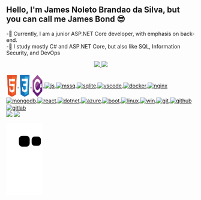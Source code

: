 ## Hello, I'm James Noleto Brandao da Silva, but you can call me James Bond 😎
 -🔭 Currently, I am a junior ASP.NET Core developer, with emphasis on back-end.
 <br />
 -🌱 I study mostly C# and ASP.NET Core, but also like SQL, Information Security, and DevOps
 
<div align="center">  
  <a href="https://github.com/devjamesbrandao">   
    <img height="140em" src="https://github-readme-stats.vercel.app/api?username=devjamesbrandao&show_icons=true&theme=algolia&include_all_commits=true&count_private=true"/>  
    <img height="140em" src="https://github-readme-stats.vercel.app/api/top-langs/?username=devjamesbrandao&layout=compact&langs_count=7&theme=algolia"/> 
</div> 
  
<div style="d   isplay: inline_blo  ck"><br>    
 <img align="center" alt="HTML" height="60" width="30" src="https://raw.githubusercontent.com/devicons/devicon/master/icons/html5/html5-original.svg">
 <img align="center" alt="CSS" height="60" width="30" src="https://raw.githubusercontent.com/devicons/devicon/master/icons/css3/css3-original.svg">
 <img align="center" alt="Csharp" height="60" width="30" src="https://raw.githubusercontent.com/devicons/devicon/master/icons/csharp/csharp-original.svg">
 <img align="center" alt="js" height="60" width="30" src="https://cdn.jsdelivr.net/gh/devicons/devicon/icons/javascript/javascript-original.svg" />
 <img align="center" alt="mssq" height="60" width="30" src="https://cdn.jsdelivr.net/gh/devicons/devicon/icons/microsoftsqlserver/microsoftsqlserver-plain.svg" />
 <img align="center" alt="sqlite" height="60" width="30" src="https://cdn.jsdelivr.net/gh/devicons/devicon/icons/sqlite/sqlite-original.svg" />
 <img align="center" alt="vscode" height="60" width="30" src="https://cdn.jsdelivr.net/gh/devicons/devicon/icons/vscode/vscode-original.svg" />
 <img align="center" alt="docker" height="60" width="30" src="https://cdn.jsdelivr.net/gh/devicons/devicon/icons/docker/docker-original.svg" />
 <img align="center" alt="nginx" height="60" width="30" src="https://cdn.jsdelivr.net/gh/devicons/devicon/icons/nginx/nginx-original.svg" />
 <img align="center" alt="mongodb" height="60" width="30" src="https://cdn.jsdelivr.net/gh/devicons/devicon/icons/mongodb/mongodb-original.svg" />
 <img align="center" alt="react" height="60" width="30" src="https://cdn.jsdelivr.net/gh/devicons/devicon/icons/react/react-original.svg" />
 <img align="center" alt="dotnet" height="60" width="30" src="https://cdn.jsdelivr.net/gh/devicons/devicon/icons/dotnetcore/dotnetcore-original.svg" />
 <img align="center" alt="azure" height="60" width="30" src="https://cdn.jsdelivr.net/gh/devicons/devicon/icons/azure/azure-original.svg" />
 <img align="center" alt="boot" height="60" width="30" src="https://cdn.jsdelivr.net/gh/devicons/devicon/icons/bootstrap/bootstrap-original.svg" />
 <img align="center" alt="linux" height="60" width="30" src="https://cdn.jsdelivr.net/gh/devicons/devicon/icons/linux/linux-original.svg" />
 <img align="center" alt="win" height="60" width="30" src="https://cdn.jsdelivr.net/gh/devicons/devicon/icons/windows8/windows8-original.svg" />
 <img align="center" alt="git" height="60" width="30" src="https://cdn.jsdelivr.net/gh/devicons/devicon/icons/git/git-original.svg" />
 <img align="center" alt="github" height="60" width="30" src="https://cdn.jsdelivr.net/gh/devicons/devicon/icons/github/github-original.svg" />
 <img align="center" alt="gitlab" height="60" width="30" src="https://cdn.jsdelivr.net/gh/devicons/devicon/icons/gitlab/gitlab-original.svg" />
</div>  
 
 <div>  
   <a href="https://instagram.com/james_noleto" target="_blank"><img src="https://img.shields.io/badge/-Instagram-%23E4405F?style=for-the-badge&logo=instagram&logoColor=white" target="_blank"></a>
   <a href="https://www.linkedin.com/in/devjamesbrandao/" target="_blank"><img src="https://img.shields.io/badge/-LinkedIn-%230077B5?style=for-the-badge&logo=linkedin&logoColor=white" target="_blank"></a>       
  </div>
 
 ![Snake animation](https://github.com/devjamesbrandao/devjamesbrandao/blob/output/github-contribution-grid-snake.svg)
